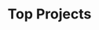 ---
title: "Top Projects"
permalink: /top-projects/
layout: single # categories
author_profile: true
---